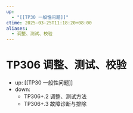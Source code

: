 ```yaml
---
up:
  - "[[TP30 一般性问题]]"
ctime: 2025-03-25T11:18:20+08:00
aliases:
  - 调整、测试、校验
---
```


# TP306 调整、测试、校验

- up: [[TP30 一般性问题]]
- down:	
	- TP306+.2 调整、测试方法
	- TP306+.3 故障诊断与排除
	

